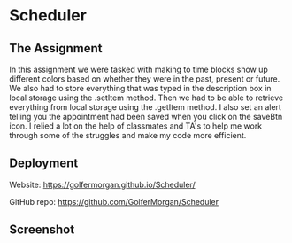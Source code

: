 # Scheduler

## The Assignment
In this assignment we were tasked with making to time blocks show up different colors based on whether they were in the past, present or future. We also had to store everything that was typed in the description box in local storage using the .setItem method. Then we had to be able to retrieve everything from local storage using the .getItem method. I also set an alert telling you the appointment had been saved when you click on the saveBtn icon. I relied a lot on the help of classmates and TA's to help me work through some of the struggles and make my code more efficient.

## Deployment

Website: https://golfermorgan.github.io/Scheduler/

GitHub repo: https://github.com/GolferMorgan/Scheduler

## Screenshot

